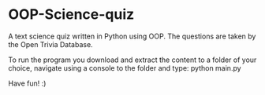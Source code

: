 # OOP-Science-quiz
A text science quiz written in Python using OOP.
The questions are taken by the Open Trivia Database.

To run the program you download and extract the content to a folder of your choice,
  navigate using a console to the folder and type: python main.py

Have fun! :)
